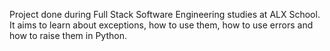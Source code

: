 Project done during Full Stack Software Engineering studies at ALX School. It aims to learn about exceptions, how to use them, how to use errors and how to raise them in Python.
